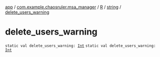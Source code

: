 [app](../../../index.md) / [com.example.chaosruler.msa_manager](../../index.md) / [R](../index.md) / [string](index.md) / [delete_users_warning](.)

# delete_users_warning

`static val delete_users_warning: `[`Int`](https://kotlinlang.org/api/latest/jvm/stdlib/kotlin/-int/index.html)
`static val delete_users_warning: `[`Int`](https://kotlinlang.org/api/latest/jvm/stdlib/kotlin/-int/index.html)